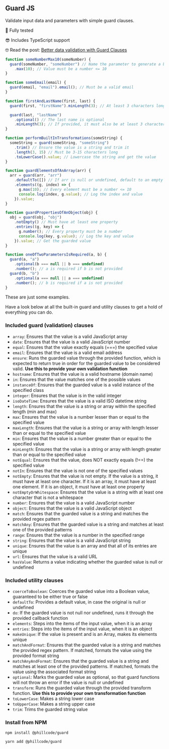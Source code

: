 ## Guard JS

Validate input data and parameters with simple guard clauses.

🧪 Fully tested

😎 Includes TypeScript support

🤓 Read the post: [Better data validation with Guard Clauses](https://phillcode.io/better-data-validation-with-guard-clauses)

```js
function someNumberMax10(someNumber) {
  guard(someNumber, "someNumber") // Name the parameter to generate a better error message
    .max(10); // Value must be a number <= 10
}

function someEmail(email) {
  guard(email, "email").email(); // Must be a valid email
}

function firstAndLastName(first, last) {
  guard(first, "firstName").minLength(3); // At least 3 characters long

  guard(last, "lastName")
    .optional() // The last name is optional
    .minLength(3); // If provided, it must also be at least 3 characters long
}

function performBuiltInTransformations(someString) {
  someString = guard(someString, "someString")
    .trim() // Ensure the value is a string and trim it
    .length(3, 15) // Must be 3-15 characters long
    .toLowerCase().value; // Lowercase the string and get the value
}

function guardElementsOfAnArray(arr) {
  arr = guard(arr, "arr")
    .defaultTo([]) // If arr is null or undefined, default to an empty array
    .elements((g, index) => {
      g.max(10); // Every element must be a number <= 10
      console.log(index, g.value); // Log the index and value
    }).value;
}

function guardPropertiesOfAnObject(obj) {
  obj = guard(obj, "obj")
    .notEmpty() // Must have at least one property
    .entries((g, key) => {
      g.number(); // Every property must be a number
      console.log(key, g.value); // Log the key and value
    }).value; // Get the guarded value
}

function oneOfTwoParametersIsRequired(a, b) {
  guard(a, "a")
    .optional(b === null || b === undefined)
    .number(); // a is required if b is not provided
  guard(b, "b")
    .optional(a === null || a === undefined)
    .number(); // b is required if a is not provided
}
```

These are just some examples.

Have a look below at all the built-in guard and utility clauses to get a hold of everything you can do.

### Included guard (validation) clauses

- `array`: Ensures that the value is a valid JavaScript array
- `date`: Ensures that the value is a valid JavaScript number
- `equal`: Ensures that the value exactly equals (===) the specified value
- `email`: Ensures that the value is a valid email address
- `ensure`: Runs the guarded value through the provided function, which is expected to return true in order for the guarded value to be considered valid. **Use this to provide your own validation function**
- `hostname`: Ensures that the value is a valid hostname (domain name)
- `in`: Ensures that the value matches one of the possible values
- `instanceOf`: Ensures that the guarded value is a valid instance of the specified class
- `integer`: Ensures that the value is in the valid integer
- `isoDateTime`: Ensures that the value is a valid ISO datetime string
- `length`: Ensures that the value is a string or array within the specified length (min and max)
- `max`: Ensures that the value is a number lesser than or equal to the specified value
- `maxLength`: Ensures that the value is a string or array with length lesser than or equal to the specified value
- `min`: Ensures that the value is a number greater than or equal to the specified value
- `minLength`: Ensures that the value is a string or array with length greater than or equal to the specified value
- `notEqual`: Ensures that the value, does NOT exactly equals (!==) the specified value
- `notIn`: Ensures that the value is not one of the specified values
- `notEmpty`: Ensures that the value is not empty. If the value is a string, it must have at least one character. If it is an array, it must have at least one element. If it is an object, it must have at least one property
- `notEmptyOrWhitespace`: Ensures that the value is a string with at least one character that is not a whitespace
- `number`: Ensures that the value is a valid JavaScript number
- `object`: Ensures that the value is a valid JavaScript object
- `match`: Ensures that the guarded value is a string and matches the provided regex pattern
- `matchAny`: Ensures that the guarded value is a string and matches at least one of the provided patterns
- `range`: Ensures that the value is a number in the specified range
- `string`: Ensures that the value is a valid JavaScript string
- `unique`: Ensures that the value is an array and that all of its entries are unique
- `url`: Ensures that the value is a valid URL
- `hasValue`: Returns a value indicating whether the guarded value is null or undefined

### Included utility clauses

- `coerceToBoolean`: Coerces the guarded value into a Boolean value, guaranteed to be either true or false
- `defaultTo`: Provides a default value, in case the original is null or undefined
- `do`: If the guarded value is not null nor undefined, runs it through the provided callback function
- `elements`: Steps into the items of the input value, when it is an array
- `entries`: Steps into the items of the input value, when it is an object
- `makeUnique`: If the value is present and is an Array, makes its elements unique
- `matchAndFormat`: Ensures that the guarded value is a string and matches the provided regex pattern. If matched, formats the value using the provided format string
- `matchAnyAndFormat`: Ensures that the guarded value is a string and matches at least one of the provided patterns. If matched, formats the value using the associated format string
- `optional`: Marks the guarded value as optional, so that guard functions will not throw an error if the value is null or undefined
- `transform`: Runs the guarded value through the provided transform function. **Use this to provide your own transformation function**
- `toLowerCase`: Makes a string lower case
- `toUpperCase`: Makes a string upper case
- `trim`: Trims the guarded string value

### Install from NPM

```
npm install @phillcode/guard
```

```
yarn add @phillcode/guard
```
